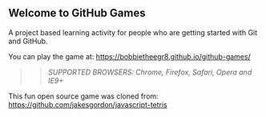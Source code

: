 ## Welcome to GitHub Games

A project based learning activity for people who are getting started with Git and GitHub.

You can play the game at: https://bobbietheegr8.github.io/github-games/

>> _*SUPPORTED BROWSERS*: Chrome, Firefox, Safari, Opera and IE9+_

This fun open source game was cloned from: https://github.com/jakesgordon/javascript-tetris
